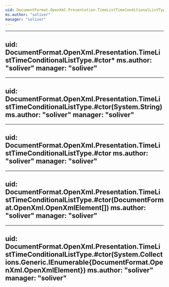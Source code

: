 ```yaml
---
uid: DocumentFormat.OpenXml.Presentation.TimeListTimeConditionalListType
ms.author: "soliver"
manager: "soliver"
---
```


---
uid: DocumentFormat.OpenXml.Presentation.TimeListTimeConditionalListType.#ctor*
ms.author: "soliver"
manager: "soliver"
---

---
uid: DocumentFormat.OpenXml.Presentation.TimeListTimeConditionalListType.#ctor(System.String)
ms.author: "soliver"
manager: "soliver"
---

---
uid: DocumentFormat.OpenXml.Presentation.TimeListTimeConditionalListType.#ctor
ms.author: "soliver"
manager: "soliver"
---

---
uid: DocumentFormat.OpenXml.Presentation.TimeListTimeConditionalListType.#ctor(DocumentFormat.OpenXml.OpenXmlElement[])
ms.author: "soliver"
manager: "soliver"
---

---
uid: DocumentFormat.OpenXml.Presentation.TimeListTimeConditionalListType.#ctor(System.Collections.Generic.IEnumerable{DocumentFormat.OpenXml.OpenXmlElement})
ms.author: "soliver"
manager: "soliver"
---
